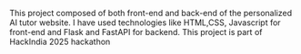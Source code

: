 This project composed of both front-end and back-end of the personalized AI tutor website. I have used technologies like HTML,CSS, Javascript for front-end and Flask and FastAPI for backend. This project is part of HackIndia 2025 hackathon
